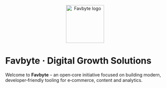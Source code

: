 <p align="center">
  <img src="https://avatars.githubusercontent.com/u/220758445" width="120" alt="Favbyte logo" />
</p>

# Favbyte · Digital Growth Solutions

Welcome to **Favbyte** – an open‑core initiative focused on building modern, developer‑friendly tooling for e‑commerce, content and analytics.
